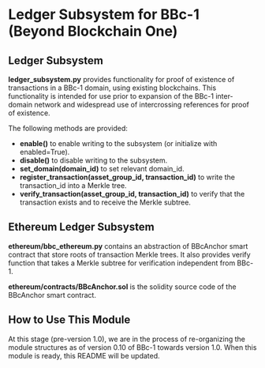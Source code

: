 Ledger Subsystem for BBc-1 (Beyond Blockchain One)
===========================================
## Ledger Subsystem
**ledger_subsystem.py** provides functionality for proof of existence of transactions in a BBc-1 domain, using existing blockchains. This functionality is intended for use prior to expansion of the BBc-1 inter-domain network and widespread use of intercrossing references for proof of existence.

The following methods are provided:

* **enable()** to enable writing to the subsystem (or initialize with enabled=True).
* **disable()** to disable writing to the subsystem.
* **set_domain(domain_id)** to set relevant domain_id.
* **register_transaction(asset_group_id, transaction_id)** to write the transaction_id into a Merkle tree.
* **verify_transaction(asset_group_id, transaction_id)** to verify that the transaction exists and to receive the Merkle subtree.

## Ethereum Ledger Subsystem
**ethereum/bbc_ethereum.py** contains an abstraction of BBcAnchor smart contract that store roots of transaction Merkle trees. It also provides verify function that takes a Merkle subtree for verification independent from BBc-1.

**ethereum/contracts/BBcAnchor.sol** is the solidity source code of the BBcAnchor smart contract.

## How to Use This Module
At this stage (pre-version 1.0), we are in the process of re-organizing the module structures as of version 0.10 of BBc-1 towards version 1.0. When this module is ready, this README will be updated.
